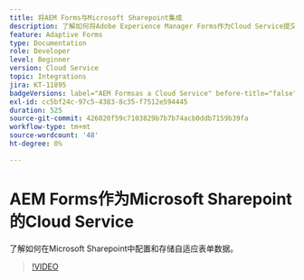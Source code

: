 ```yaml
---
title: 将AEM Forms与Microsoft Sharepoint集成
description: 了解如何将Adobe Experience Manager Forms作为Cloud Service提交数据存储在Microsoft Sharepoint中
feature: Adaptive Forms
type: Documentation
role: Developer
level: Beginner
version: Cloud Service
topic: Integrations
jira: KT-11895
badgeVersions: label="AEM Formsas a Cloud Service" before-title="false"
exl-id: cc5bf24c-97c5-4383-8c35-f7512e594445
duration: 525
source-git-commit: 426020f59c7103829b7b7b74acb0ddb7159b39fa
workflow-type: tm+mt
source-wordcount: '48'
ht-degree: 0%

---
```


# AEM Forms作为Microsoft Sharepoint的Cloud Service

了解如何在Microsoft Sharepoint中配置和存储自适应表单数据。

>[!VIDEO](https://video.tv.adobe.com/v/3415793/?quality=12&learn=on)
